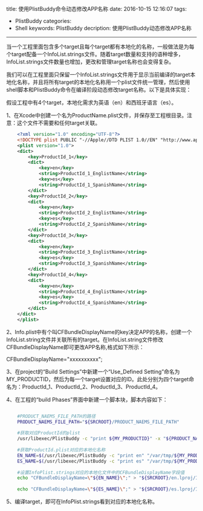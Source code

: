 title: 使用PlistBuddy命令动态修改APP名称
date: 2016-10-15 12:16:07
tags: 
- PlistBuddy
categories: 
- Shell
keywords: PlistBuddy
decription: 使用PlistBuddy动态修改APP名称

---

当一个工程里面包含多个target且每个target都有本地化的名称，一般做法是为每个target配备一个InfoList.strings文件。随着target数量和支持的语种增多，InfoList.strings文件数量也增加，更改和管理target名称也会变得复杂。

我们可以在工程里面只保留一个InfoList.strings文件用于显示当前编译的target本地化名称，并且将所有target的本地化名称用一个plist文件统一管理，然后使用shell脚本和PlistBuddy命令在编译阶段动态修改target名称。以下是具体实现：

假设工程中有4个target，本地化需求为英语（en）和西班牙语言（es）。

1、在Xcode中创建一个名为ProductName.plist文件，并保存至工程根目录。注意：这个文件不需要和任何target关联。

```xml
	<?xml version="1.0" encoding="UTF-8"?>
	<!DOCTYPE plist PUBLIC "-//Apple//DTD PLIST 1.0//EN" "http://www.apple.com/DTDs/PropertyList-1.0.dtd">
	<plist version="1.0">
	<dict>
		<key>ProductId_1</key>
		<dict>
			<key>en</key>
			<string>ProductId_1_EnglistName</string>
			<key>es</key>
			<string>ProductId_1_SpanishName</string>
		</dict>
		<key>ProductId_2</key>
		<dict>
			<key>en</key>
			<string>ProductId_2_EnglistName</string>
			<key>es</key>
			<string>ProductId_2_SpanishName</string>
		</dict>
		<key>ProductId_3</key>
		<dict>
			<key>en</key>
			<string>ProductId_3_EnglistName</string>
			<key>es</key>
			<string>ProductId_3_SpanishName</string>
		</dict>
		<key>ProductId_4</key>
		<dict>
			<key>en</key>
			<string>ProductId_4_EnglistName</string>
			<key>es</key>
			<string>ProductId_4_SpanishName</string>
		</dict>
	</dict>
	</plist>
```

2、Info.plist中有个叫CFBundleDisplayName的key决定APP的名称，创建一个InfoList.string文件并关联所有的target。在InfoList.string文件修改CFBundleDisplayName即可更改APP名称,格式如下所示：

CFBundleDisplayName="xxxxxxxxxx";

3、在project的“Build Settings”中新建一个“Use_Defined Setting”命名为MY_PRODUCTID，然后为每一个target设置对应的ID。此处分别为四个target命名为：ProductId_1、ProductId_2、ProductId_3、ProductId_4。

4、在工程的“build Phases”界面中新建一个脚本块，脚本内容如下：

```sh

	#PRODUCT_NAEMS_FILE_PATH的路径
	PRODUCT_NAEMS_FILE_PATH="${SRCROOT}/PRODUCT_NAEMS_FILE_PATH"
	
	#获取对应ProductId的plist
	/usr/libexec/PlistBuddy -c "print ${MY_PRODUCTID}" -x "${PRODUCT_NAEMS_FILE_PATH}" > "/var/tmp/${MY_PRODUCTID}.plist"
	
	#获取ProductId.plist对应的本地化名称
	EN_NAME=$(/usr/libexec/PlistBuddy -c "print en" "/var/tmp/${MY_PRODUCTID}.plist" )
	ES_NAME=$(/usr/libexec/PlistBuddy -c "print es" "/var/tmp/${MY_PRODUCTID}.plist" )
	
	#设置InfoPlist.strings对应的本地化文件中的CFBundleDisplayName字段值
	echo "CFBundleDisplayName=\"${EN_NAME}\";" > "${SRCROOT}/en.lproj/InfoPlist.strings"
	
	echo "CFBundleDisplayName=\"${ES_NAME}\";" > "${SRCROOT}/es.lproj/InfoPlist.strings"

```
5、编译target，即可在InfoPlist.strings看到对应的本地化名称。




